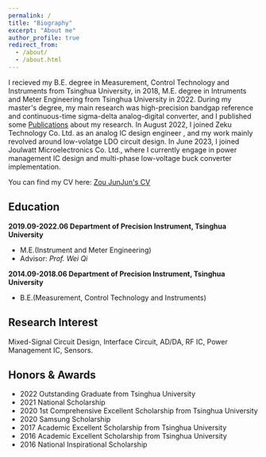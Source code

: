 ```yaml
---
permalink: /
title: "Biography"
excerpt: "About me"
author_profile: true
redirect_from: 
  - /about/
  - /about.html
---
```


I recieved my B.E. degree in Measurement, Control Technology and Instruments from Tsinghua University, in 2018, M.E. degree in Intruments and Meter Engineering from Tsinghua University in 2022. During my master's degree, my main research was high-precision bandgap reference and continuous-time sigma-delta analog-digital converter, and I published some [Publications](https://zou-junjun.github.io/publications) about my research. In August 2022, I joined Zeku Technology Co. Ltd. as an analog IC design engineer , and my work mainly revolved around low-volatge LDO circuit design. In June 2023, I joined Joulwatt Microelectronics Co. Ltd., where I currently engage in power management IC design and multi-phase low-voltage buck converter implementation.

You can find my CV here: [Zou JunJun's CV](https://zou-junjun.github.io/Junjun_cv.pdf)



Education
------
**2019.09-2022.06    Department of Precision Instrument, Tsinghua University**
- M.E.(Instrument and Meter Engineering)
- Advisor: _Prof. Wei Qi_

**2014.09-2018.06    Department of Precision Instrument, Tsinghua University**
- B.E.(Measurement, Control Technology and Instruments)


Research Interest
------
Mixed-Signal Circuit Design, Interface Circuit, AD/DA, RF IC, Power Management IC, Sensors.


Honors & Awards
------
- 2022 Outstanding Graduate from Tsinghua University
- 2021 National Scholarship
- 2020 1st Comprehensive Excellent Scholarship from Tsinghua University
- 2020 Samsung Scholarship
- 2017 Academic Excellent Scholarship from Tsinghua University
- 2016 Academic Excellent Scholarship from Tsinghua University
- 2016 National Inspirational Scholarship

